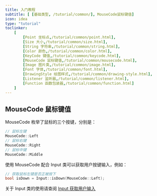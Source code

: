 ```yaml
---
title: 入门教程
subtitle: [ [基础类型, /tutorial/common/], MouseCode鼠标键值]
icon: idea
type: "tutorial"
toclinker: 
    [
        [Point 坐标点,/tutorial/common/point.html],
        [Size 大小,/tutorial/common/size.html],
        [String 字符串,/tutorial/common/string.html],
        [Color 颜色,/tutorial/common/color.html],
        [KeyCode 键值,/tutorial/common/keycode.html],
        [MouseCode 鼠标键值,/tutorial/common/mousecode.html],
        [Image 图片类,/tutorial/common/image.html],
        [Font 字体,/tutorial/common/font.html],
        [DrawingStyle 绘图样式,/tutorial/common/drawing-style.html],
        [Listener 监听器,/tutorial/common/listener.html],
        [Function 函数包装器,/tutorial/common/function.html]
    ]
---
```


## MouseCode 鼠标键值

MouseCode 枚举了鼠标的三个按键，分别是：

```cpp
// 鼠标左键
MouseCode::Left
// 鼠标右键
MouseCode::Right
// 鼠标中键
MouseCode::Middle
```

使用 MouseCode 配合 Input 类可以获取用户按键输入，例如：

```cpp
// 获取鼠标左键是否正被按下
bool isDown = Input::isDown(MouseCode::Left);
```

关于 Input 类的使用请查阅 [Input 获取用户输入](/tutorial/base/input.html)
